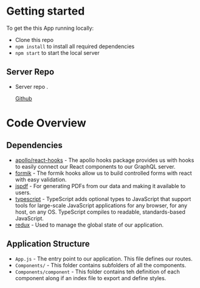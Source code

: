 # Getting started

To get the this App running locally:

- Clone this repo
- `npm install` to install all required dependencies
- `npm start` to start the local server

## Server Repo

- Server repo .

  [Github](https://github.com/asantoss/client-manager)

# Code Overview

## Dependencies

- [apollo/react-hooks](https://github.com/apollographql/react-apollo/tree/master/packages/hooks) - The apollo hooks package provides us with hooks to easily connect our React components to our GraphQL server.
- [formik](https://github.com/jaredpalmer/formik) - The formik hooks allow us to build controlled forms with react with easy validation.
- [jspdf](https://github.com/MrRio/jsPDF) - For generating PDFs from our data and making it available to users.
- [typescript](https://github.com/microsoft/TypeScript) - TypeScript adds optional types to JavaScript that support tools for large-scale JavaScript applications for any browser, for any host, on any OS. TypeScript compiles to readable, standards-based JavaScript.
- [redux](https://github.com/reduxjs/redux) - Used to manage the global state of our application.

## Application Structure

- `App.js` - The entry point to our application. This file defines our routes.
- `Components/` - This folder contains subfolders of all the components.
- `Components/component` - This folder contains teh definition of each component along if an index file to export and define styles.
